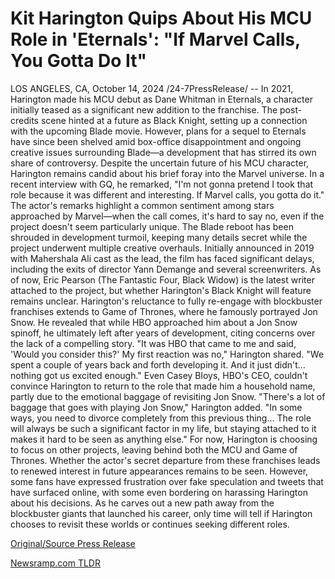 # Kit Harington Quips About His MCU Role in 'Eternals': "If Marvel Calls, You Gotta Do It"

LOS ANGELES, CA, October 14, 2024 /24-7PressRelease/ -- In 2021, Harington made his MCU debut as Dane Whitman in Eternals, a character initially teased as a significant new addition to the franchise. The post-credits scene hinted at a future as Black Knight, setting up a connection with the upcoming Blade movie. However, plans for a sequel to Eternals have since been shelved amid box-office disappointment and ongoing creative issues surrounding Blade—a development that has stirred its own share of controversy.  Despite the uncertain future of his MCU character, Harington remains candid about his brief foray into the Marvel universe. In a recent interview with GQ, he remarked, "I'm not gonna pretend I took that role because it was different and interesting. If Marvel calls, you gotta do it." The actor's remarks highlight a common sentiment among stars approached by Marvel—when the call comes, it's hard to say no, even if the project doesn't seem particularly unique.  The Blade reboot has been shrouded in development turmoil, keeping many details secret while the project underwent multiple creative overhauls. Initially announced in 2019 with Mahershala Ali cast as the lead, the film has faced significant delays, including the exits of director Yann Demange and several screenwriters. As of now, Eric Pearson (The Fantastic Four, Black Widow) is the latest writer attached to the project, but whether Harington's Black Knight will feature remains unclear.  Harington's reluctance to fully re-engage with blockbuster franchises extends to Game of Thrones, where he famously portrayed Jon Snow. He revealed that while HBO approached him about a Jon Snow spinoff, he ultimately left after years of development, citing concerns over the lack of a compelling story. "It was HBO that came to me and said, 'Would you consider this?' My first reaction was no," Harington shared. "We spent a couple of years back and forth developing it. And it just didn't… nothing got us excited enough." Even Casey Bloys, HBO's CEO, couldn't convince Harington to return to the role that made him a household name, partly due to the emotional baggage of revisiting Jon Snow.  "There's a lot of baggage that goes with playing Jon Snow," Harington added. "In some ways, you need to divorce completely from this previous thing… The role will always be such a significant factor in my life, but staying attached to it makes it hard to be seen as anything else."  For now, Harington is choosing to focus on other projects, leaving behind both the MCU and Game of Thrones. Whether the actor's secret departure from these franchises leads to renewed interest in future appearances remains to be seen. However, some fans have expressed frustration over fake speculation and tweets that have surfaced online, with some even bordering on harassing Harington about his decisions.  As he carves out a new path away from the blockbuster giants that launched his career, only time will tell if Harington chooses to revisit these worlds or continues seeking different roles. 

[Original/Source Press Release](https://www.24-7pressrelease.com/press-release/514177/kit-harington-quips-about-his-mcu-role-in-eternals-if-marvel-calls-you-gotta-do-it) 

[Newsramp.com TLDR](https://newsramp.com/None) 